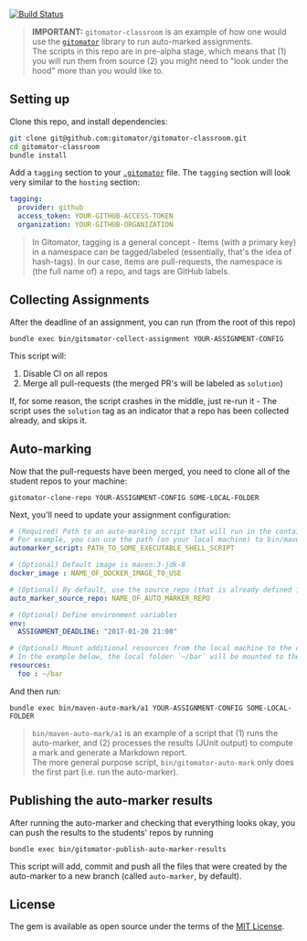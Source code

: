 

[![Build Status](https://travis-ci.org/gitomator/gitomator-classroom.svg?branch=master)](https://travis-ci.org/gitomator/gitomator-classroom)


 > **IMPORTANT:** `gitomator-classroom` is an example of how one would use the [`gitomator`](https://gitomator.github.io) library to run auto-marked assignments.      
 > The scripts in this repo are in pre-alpha stage, which means that (1) you will run them from source (2) you might need to "look under the hood" more than you would like to.



## Setting up


Clone this repo, and install dependencies:

```sh
git clone git@github.com:gitomator/gitomator-classroom.git
cd gitomator-classroom
bundle install
```

Add a `tagging` section to your [`.gitomator`](http://gitomator.github.io/docs/quick-start/#configure-credentials) file.
The `tagging` section will look very similar to the `hosting` section:

```yaml
tagging:
  provider: github
  access_token: YOUR-GITHUB-ACCESS-TOKEN
  organization: YOUR-GITHUB-ORGANIZATION
```

 > In Gitomator, tagging is a general concept - Items (with a primary key) in a namespace can be tagged/labeled (essentially, that's the idea of hash-tags).
 > In our case, items are pull-requests, the namespace is (the full name of) a repo, and tags are GitHub labels.


## Collecting Assignments

After the deadline of an assignment, you can run (from the root of this repo)

```
bundle exec bin/gitomator-collect-assignment YOUR-ASSIGNMENT-CONFIG
```

This script will:

 1. Disable CI on all repos
 2. Merge all pull-requests (the merged PR's will be labeled as `solution`)
 
If, for some reason, the script crashes in the middle, just re-run it - The script uses the `solution` tag as an indicator that a repo has been collected already, and skips it.

## Auto-marking

Now that the pull-requests have been merged, you need to clone all of the student repos to your machine:

```
gitomator-clone-repo YOUR-ASSIGNMENT-CONFIG SOME-LOCAL-FOLDER
```

Next, you'll need to update your assignment configuration:

```yaml
# (Required) Path to an auto-marking script that will run in the container
# For example, you can use the path (on your local machine) to bin/maven-auto-mark/run.sh
automarker_script: PATH_TO_SOME_EXECUTABLE_SHELL_SCRIPT

# (Optional) Default image is maven:3-jdk-8
docker_image : NAME_OF_DOCKER_IMAGE_TO_USE

# (Optional) By default, use the source_repo (that is already defined in this yaml file)
auto_marker_source_repo: NAME_OF_AUTO_MARKER_REPO

# (Optional) Define environment variables
env:
  ASSIGNMENT_DEADLINE: "2017-01-20 21:00"

# (Optional) Mount additional resources from the local machine to the container
# In the example below, the local folder `~/bar` will be mounted to the container as `/root/resources/foo`
resources:
  foo : ~/bar
```

And then run:

```
bundle exec bin/maven-auto-mark/a1 YOUR-ASSIGNMENT-CONFIG SOME-LOCAL-FOLDER
```

 > `bin/maven-auto-mark/a1` is an example of a script that (1) runs the auto-marker, and (2) processes the results (JUnit output) to compute a mark and generate a Markdown report.       
 > The more general purpose script, `bin/gitomator-auto-mark` only does the first part (i.e. run the auto-marker).
 
## Publishing the auto-marker results

After running the auto-marker and checking that everything looks okay, you can push the results to the students' repos by running

```
bundle exec bin/gitomator-publish-auto-marker-results
```

This script will add, commit and push all the files that were created by the auto-marker to a new branch (called `auto-marker`, by default).


## License

The gem is available as open source under the terms of the [MIT License](http://opensource.org/licenses/MIT).
